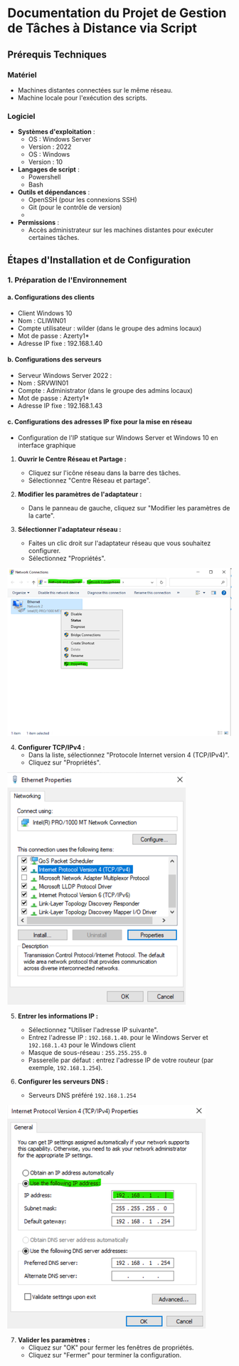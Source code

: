 # Documentation du Projet de Gestion de Tâches à Distance via Script

## Prérequis Techniques

### Matériel
- Machines distantes connectées sur le même réseau.
- Machine locale pour l'exécution des scripts.

### Logiciel
- **Systèmes d'exploitation** :
  - OS : Windows Server
  - Version : 2022
  - OS : Windows 
  - Version : 10
- **Langages de script** :
  - Powershell
  - Bash
- **Outils et dépendances** :
  - OpenSSH (pour les connexions SSH)
  - Git (pour le contrôle de version)
  - 
- **Permissions** :
  - Accès administrateur sur les machines distantes pour exécuter certaines tâches.

## Étapes d'Installation et de Configuration

### 1. Préparation de l'Environnement

#### a. Configurations des clients

- Client Windows 10 
- Nom : CLIWIN01
- Compte utilisateur : wilder (dans le groupe des admins locaux)
- Mot de passe : Azerty1*
- Adresse IP fixe : 192.168.1.40

 #### b. Configurations des serveurs
 
- Serveur Windows Server 2022 :
- Nom : SRVWIN01
- Compte : Administrator (dans le groupe des admins locaux)
- Mot de passe : Azerty1*
- Adresse IP fixe : 192.168.1.43
  
 #### c. Configurations des adresses IP fixe pour la mise en réseau

 - Configuration de l'IP statique sur Windows Server et Windows 10 en interface graphique

1. **Ouvrir le Centre Réseau et Partage :**
   - Cliquez sur l'icône réseau dans la barre des tâches.
   - Sélectionnez "Centre Réseau et partage".

2. **Modifier les paramètres de l'adaptateur :**
   - Dans le panneau de gauche, cliquez sur "Modifier les paramètres de la carte".

3. **Sélectionner l'adaptateur réseau :**
   - Faites un clic droit sur l'adaptateur réseau que vous souhaitez configurer.
   - Sélectionnez "Propriétés".
     
![Choix de l'adaptateur](Images/Mise_en_reseaux.png)

4. **Configurer TCP/IPv4 :**
   - Dans la liste, sélectionnez "Protocole Internet version 4 (TCP/IPv4)".
   - Cliquez sur "Propriétés".
  
![ConfigTCP/IP](Images/mise_en_reseaux_2.png)

5. **Entrer les informations IP :**
   - Sélectionnez "Utiliser l'adresse IP suivante".
   - Entrez l'adresse IP : `192.168.1.40`. pour le Windows Server et `192.168.1.43` pour le Windows client
   - Masque de sous-réseau : `255.255.255.0` 
   - Passerelle par défaut : entrez l'adresse IP de votre routeur (par exemple, `192.168.1.254`).

6. **Configurer les serveurs DNS :**
   - Serveurs DNS préféré  `192.168.1.254` 

![ConfigManuelIp](Images/mise_en_reseaux_3.png)

7. **Valider les paramètres :**
   - Cliquez sur "OK" pour fermer les fenêtres de propriétés.
   - Cliquez sur "Fermer" pour terminer la configuration.
  

